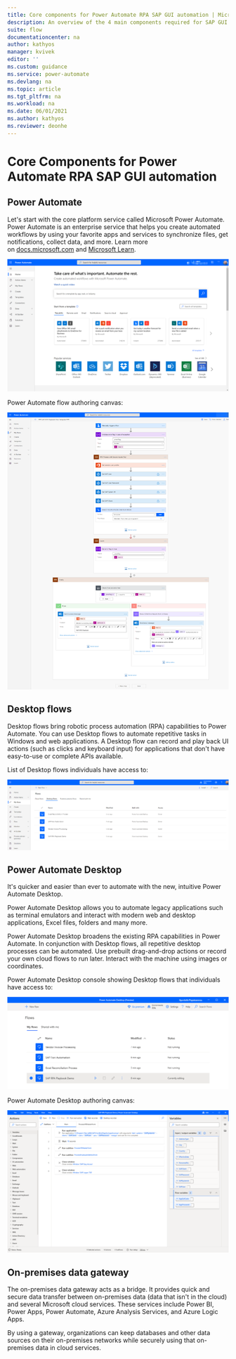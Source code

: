 ```yaml
---
title: Core components for Power Automate RPA SAP GUI automation | Microsoft Docs
description: An overview of the 4 main components required for SAP GUI automation with Power Automate.
suite: flow
documentationcenter: na
author: kathyos
manager: kvivek
editor: ''
ms.custom: guidance
ms.service: power-automate
ms.devlang: na
ms.topic: article
ms.tgt_pltfrm: na
ms.workload: na
ms.date: 06/01/2021
ms.author: kathyos
ms.reviewer: deonhe
---
```


# Core Components for Power Automate RPA SAP GUI automation

## Power Automate

Let's start with the core platform service called Microsoft Power Automate. Power Automate is an enterprise service that helps you create automated workflows by using your favorite apps and services to synchronize files, get notifications, collect data, and more. Learn more on [docs.microsoft.com](https://docs.microsoft.com/power-automate/) and [Microsoft Learn](https://docs.microsoft.com/learn/paths/automate-process-power-automate/).

![Screenshot of the Power Automate Portal Homepage ](media/power-automate-website.png)

Power Automate flow authoring canvas:

![Screenshot of the Power Automate flow authoring canvas ](media/power-automate-flow-authoring.png)

## Desktop flows

Desktop flows bring robotic process automation (RPA) capabilities to Power Automate. You can use Desktop flows to automate repetitive tasks in Windows and web applications. A Desktop flow can record and play back UI actions (such as clicks and keyboard input) for applications that don't have easy-to-use or complete APIs available.

List of Desktop flows individuals have access to:

![Screenshot of Power Automate Portal My flows screen ](media/my-flows-screen.png)

## Power Automate Desktop

It's quicker and easier than ever to automate with the new, intuitive Power Automate Desktop.

Power Automate Desktop allows you to automate legacy applications such as terminal emulators and interact with modern web and desktop applications, Excel files, folders and many more.

Power Automate Desktop broadens the existing RPA capabilities in Power Automate. In conjunction with Desktop flows, all repetitive desktop processes can be automated. Use prebuilt drag-and-drop actions or record your own cloud flows to run later. Interact with the machine using images or coordinates.

Power Automate Desktop console showing Desktop flows that individuals have access to:

![Screenshot of Power Automate Desktop console home screen ](media/power-automate-desktop-console.png)

Power Automate Desktop authoring canvas:

![Screenshot of Power Automate Desktop authoring experience ](media/power-automate-desktop-authoring.png)

## On-premises data gateway

The on-premises data gateway acts as a bridge. It provides quick and secure data transfer between on-premises data (data that isn't in the cloud) and several Microsoft cloud services. These services include Power BI, Power Apps, Power Automate, Azure Analysis Services, and Azure Logic Apps.

By using a gateway, organizations can keep databases and other data sources on their on-premises networks while securely using that on-premises data in cloud services.
